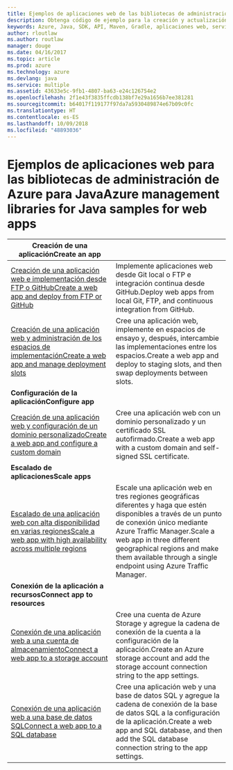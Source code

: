 ```yaml
---
title: Ejemplos de aplicaciones web de las bibliotecas de administración de Azure para Java
description: Obtenga código de ejemplo para la creación y actualización de aplicaciones web hospedadas en Azure App Service mediante las bibliotecas de administración de Azure para Java.
keywords: Azure, Java, SDK, API, Maven, Gradle, aplicaciones web, servicio de aplicaciones
author: rloutlaw
ms.author: routlaw
manager: douge
ms.date: 04/16/2017
ms.topic: article
ms.prod: azure
ms.technology: azure
ms.devlang: java
ms.service: multiple
ms.assetid: 43633e5c-9fb1-4807-ba63-e24c126754e2
ms.openlocfilehash: 2f1e43f3835ffcdb138bf7e29a1656b7ee381281
ms.sourcegitcommit: b64017f119177f97da7a5930489874e67b09c0fc
ms.translationtype: HT
ms.contentlocale: es-ES
ms.lasthandoff: 10/09/2018
ms.locfileid: "48893036"
---
```

# <a name="azure-management-libraries-for-java-samples-for-web-apps"></a><span data-ttu-id="e51f2-104">Ejemplos de aplicaciones web para las bibliotecas de administración de Azure para Java</span><span class="sxs-lookup"><span data-stu-id="e51f2-104">Azure management libraries for Java samples for web apps</span></span>

| <span data-ttu-id="e51f2-105">**Creación de una aplicación**</span><span class="sxs-lookup"><span data-stu-id="e51f2-105">**Create an app**</span></span> ||
|---|---|
| <span data-ttu-id="e51f2-106">[Creación de una aplicación web e implementación desde FTP o GitHub][1]</span><span class="sxs-lookup"><span data-stu-id="e51f2-106">[Create a web app and deploy from FTP or GitHub][1]</span></span> | <span data-ttu-id="e51f2-107">Implemente aplicaciones web desde Git local o FTP e integración continua desde GitHub.</span><span class="sxs-lookup"><span data-stu-id="e51f2-107">Deploy web apps from local Git, FTP, and continuous integration from GitHub.</span></span> |
| <span data-ttu-id="e51f2-108">[Creación de una aplicación web y administración de los espacios de implementación][2]</span><span class="sxs-lookup"><span data-stu-id="e51f2-108">[Create a web app and manage deployment slots][2]</span></span> | <span data-ttu-id="e51f2-109">Cree una aplicación web, implemente en espacios de ensayo y, después, intercambie las implementaciones entre los espacios.</span><span class="sxs-lookup"><span data-stu-id="e51f2-109">Create a web app and deploy to staging slots, and then swap deployments between slots.</span></span> |
| <span data-ttu-id="e51f2-110">**Configuración de la aplicación**</span><span class="sxs-lookup"><span data-stu-id="e51f2-110">**Configure app**</span></span> ||
| <span data-ttu-id="e51f2-111">[Creación de una aplicación web y configuración de un dominio personalizado][3]</span><span class="sxs-lookup"><span data-stu-id="e51f2-111">[Create a web app and configure a custom domain][3]</span></span> | <span data-ttu-id="e51f2-112">Cree una aplicación web con un dominio personalizado y un certificado SSL autofirmado.</span><span class="sxs-lookup"><span data-stu-id="e51f2-112">Create a web app with a custom domain and self-signed SSL certificate.</span></span> |
| <span data-ttu-id="e51f2-113">**Escalado de aplicaciones**</span><span class="sxs-lookup"><span data-stu-id="e51f2-113">**Scale apps**</span></span> ||
| <span data-ttu-id="e51f2-114">[Escalado de una aplicación web con alta disponibilidad en varias regiones][4]</span><span class="sxs-lookup"><span data-stu-id="e51f2-114">[Scale a web app with high availability across multiple regions][4]</span></span> | <span data-ttu-id="e51f2-115">Escale una aplicación web en tres regiones geográficas diferentes y haga que estén disponibles a través de un punto de conexión único mediante Azure Traffic Manager.</span><span class="sxs-lookup"><span data-stu-id="e51f2-115">Scale a web app in three different geographical regions and make them available through a single endpoint using Azure Traffic Manager.</span></span> | 
| <span data-ttu-id="e51f2-116">**Conexión de la aplicación a recursos**</span><span class="sxs-lookup"><span data-stu-id="e51f2-116">**Connect app to resources**</span></span> ||
| <span data-ttu-id="e51f2-117">[Conexión de una aplicación web a una cuenta de almacenamiento][5]</span><span class="sxs-lookup"><span data-stu-id="e51f2-117">[Connect a web app to a storage account][5]</span></span> | <span data-ttu-id="e51f2-118">Cree una cuenta de Azure Storage y agregue la cadena de conexión de la cuenta a la configuración de la aplicación.</span><span class="sxs-lookup"><span data-stu-id="e51f2-118">Create an Azure storage account and add the storage account connection string to the app settings.</span></span> |
| <span data-ttu-id="e51f2-119">[Conexión de una aplicación web a una base de datos SQL][6]</span><span class="sxs-lookup"><span data-stu-id="e51f2-119">[Connect a web app to a SQL database][6]</span></span> | <span data-ttu-id="e51f2-120">Cree una aplicación web y una base de datos SQL y agregue la cadena de conexión de la base de datos SQL a la configuración de la aplicación.</span><span class="sxs-lookup"><span data-stu-id="e51f2-120">Create a web app and SQL database, and then add the SQL database connection string to the app settings.</span></span> |

[1]: java-sdk-configure-webapp-sources.md
[2]: https://azure.microsoft.com/resources/samples/app-service-java-manage-staging-and-production-slots-for-web-apps/
[3]: https://azure.microsoft.com/resources/samples/app-service-java-manage-web-apps-with-custom-domains/
[4]: https://azure.microsoft.com/resources/samples/app-service-java-scale-web-apps-on-linux/
[5]: https://azure.microsoft.com/resources/samples/app-service-java-manage-storage-connections-for-web-apps/
[6]: https://azure.microsoft.com/resources/samples/app-service-java-manage-data-connections-for-web-apps/